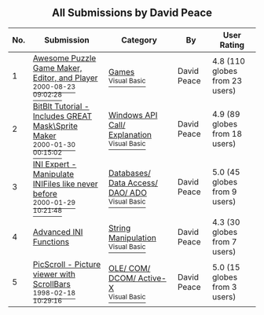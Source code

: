 ﻿<div align="center">

## All Submissions by David Peace

</div>

No.  | Submission | Category | By   | User Rating
---- | ---------- | -------- | ---- | -----------
1 | [Awesome Puzzle Game Maker, Editor, and Player<br /><sup>2000-08-23 09:02:28</sup>](https://github.com/Planet-Source-Code/david-peace-awesome-puzzle-game-maker-editor-and-player__1-10937) | [Games<br /><sup>Visual Basic</sup>](../ByCategory/games__1-38.md) | David Peace | 4.8 (110 globes from 23 users)
2 | [BitBlt Tutorial \- Includes GREAT Mask\\Sprite Maker<br /><sup>2000-01-30 00:15:02</sup>](https://github.com/Planet-Source-Code/david-peace-bitblt-tutorial-includes-great-mask-sprite-maker__1-6077) | [Windows API Call/ Explanation<br /><sup>Visual Basic</sup>](../ByCategory/windows-api-call-explanation__1-39.md) | David Peace | 4.9 (89 globes from 18 users)
3 | [INI Expert \- Manipulate INIFiles like never before<br /><sup>2000-01-29 10:21:48</sup>](https://github.com/Planet-Source-Code/david-peace-ini-expert-manipulate-inifiles-like-never-before__1-5756) | [Databases/ Data Access/ DAO/ ADO<br /><sup>Visual Basic</sup>](../ByCategory/databases-data-access-dao-ado__1-6.md) | David Peace | 5.0 (45 globes from 9 users)
4 | [Advanced INI Functions<br />](https://github.com/Planet-Source-Code/david-peace-advanced-ini-functions__1-5411) | [String Manipulation<br /><sup>Visual Basic</sup>](../ByCategory/string-manipulation__1-5.md) | David Peace | 4.3 (30 globes from 7 users)
5 | [PicScroll \- Picture viewer with ScrollBars<br /><sup>1998-02-18 10:29:16</sup>](https://github.com/Planet-Source-Code/david-peace-picscroll-picture-viewer-with-scrollbars__1-6127) | [OLE/ COM/ DCOM/ Active\-X<br /><sup>Visual Basic</sup>](../ByCategory/ole-com-dcom-active-x__1-29.md) | David Peace | 5.0 (15 globes from 3 users)
